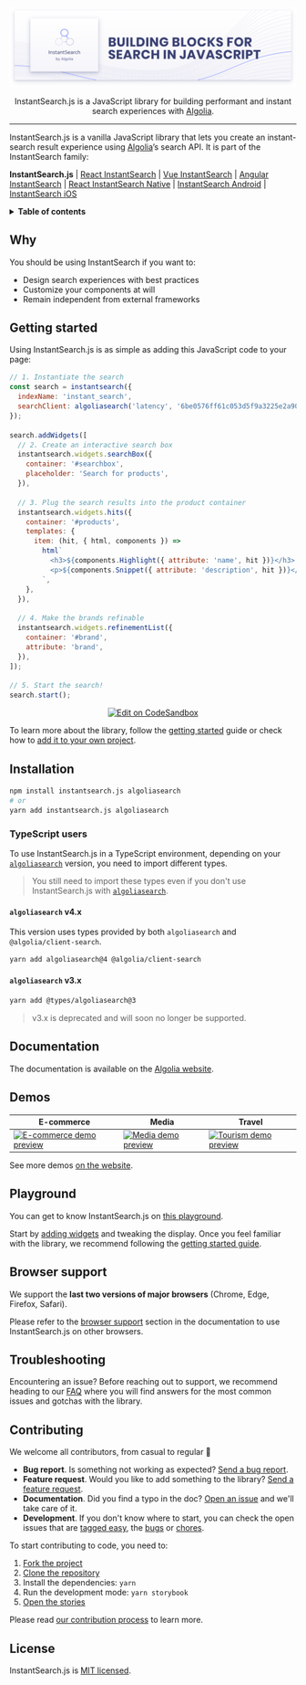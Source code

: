 <p align="center">
  <a href="https://www.algolia.com/doc/guides/building-search-ui/what-is-instantsearch/js/">
    <img alt="InstantSearch.js" src=".github/banner.png">
  </a>

  <p align="center">
    InstantSearch.js is a JavaScript library for building performant and instant search experiences with <a href="https://www.algolia.com/?utm_source=instantsearch.js&utm_campaign=repository">Algolia</a>.
  </p>
</p>

---

InstantSearch.js is a vanilla JavaScript library that lets you create an instant-search result experience using [Algolia][algolia-website]’s search API. It is part of the InstantSearch family:

**InstantSearch.js** | [React InstantSearch][instantsearch-github] | [Vue InstantSearch][instantsearch-github] | [Angular InstantSearch][instantsearch-angular-github] | [React InstantSearch Native][instantsearch-github] | [InstantSearch Android][instantsearch-android-github] | [InstantSearch iOS][instantsearch-ios-github]

<details>
  <summary><strong>Table of contents</strong></summary>

<!-- START doctoc generated TOC please keep comment here to allow auto update -->
<!-- DON'T EDIT THIS SECTION, INSTEAD RE-RUN doctoc TO UPDATE -->

- [Why](#why)
- [Getting started](#getting-started)
- [Installation](#installation)
  - [TypeScript users](#typescript-users)
- [Documentation](#documentation)
- [Demos](#demos)
- [Playground](#playground)
- [Browser support](#browser-support)
- [Troubleshooting](#troubleshooting)
- [Contributing](#contributing)
- [License](#license)

<!-- END doctoc generated TOC please keep comment here to allow auto update -->

</details>

## Why

You should be using InstantSearch if you want to:

- Design search experiences with best practices
- Customize your components at will
- Remain independent from external frameworks

## Getting started

Using InstantSearch.js is as simple as adding this JavaScript code to your page:

```javascript
// 1. Instantiate the search
const search = instantsearch({
  indexName: 'instant_search',
  searchClient: algoliasearch('latency', '6be0576ff61c053d5f9a3225e2a90f76'),
});

search.addWidgets([
  // 2. Create an interactive search box
  instantsearch.widgets.searchBox({
    container: '#searchbox',
    placeholder: 'Search for products',
  }),

  // 3. Plug the search results into the product container
  instantsearch.widgets.hits({
    container: '#products',
    templates: {
      item: (hit, { html, components }) =>
        html`
          <h3>${components.Highlight({ attribute: 'name', hit })}</h3>
          <p>${components.Snippet({ attribute: 'description', hit })}</p>
        `,
    },
  }),

  // 4. Make the brands refinable
  instantsearch.widgets.refinementList({
    container: '#brand',
    attribute: 'brand',
  }),
]);

// 5. Start the search!
search.start();
```

<p align="center">
  <a href="https://codesandbox.io/s/github/algolia/doc-code-samples/tree/master/InstantSearch.js/getting-started" title="Edit on CodeSandbox">
    <img alt="Edit on CodeSandbox" src="https://codesandbox.io/static/img/play-codesandbox.svg">
  </a>
</p>

To learn more about the library, follow the [getting started](https://www.algolia.com/doc/guides/building-search-ui/getting-started/js/) guide or check how to [add it to your own project](https://www.algolia.com/doc/guides/building-search-ui/installation/js/).

## Installation

```sh
npm install instantsearch.js algoliasearch
# or
yarn add instantsearch.js algoliasearch
```

### TypeScript users

To use InstantSearch.js in a TypeScript environment, depending on your [`algoliasearch`](https://github.com/algolia/algoliasearch-client-javascript) version, you need to import different types.

> You still need to import these types even if you don't use InstantSearch.js with [`algoliasearch`](https://github.com/algolia/algoliasearch-client-javascript).

#### `algoliasearch` v4.x

This version uses types provided by both `algoliasearch` and `@algolia/client-search`.

```bash
yarn add algoliasearch@4 @algolia/client-search
```

#### `algoliasearch` v3.x

```bash
yarn add @types/algoliasearch@3
```

> v3.x is deprecated and will soon no longer be supported.

## Documentation

The documentation is available on the [Algolia website](https://www.algolia.com/doc/guides/building-search-ui/what-is-instantsearch/js/).

## Demos

| E-commerce | Media | Travel |
| --- | --- | --- |
| <a href="https://instantsearchjs.netlify.com/examples/e-commerce/"><img src="https://www.algolia.com/doc/assets/images/build-search-ui/demos/e-commerce-2c7ed6b6.png" width="250" alt="E-commerce demo preview"></a> | <a href="https://instantsearchjs.netlify.com/examples/media/"><img src="https://www.algolia.com/doc/assets/images/build-search-ui/demos/media-articles-abc153ab.png" width="250" alt="Media demo preview"></a> | <a href="https://instantsearchjs.netlify.com/examples/tourism/"><img src="https://instantsearchjs.netlify.com/examples/tourism/capture.png" width="250" alt="Tourism demo preview"></a> |

See more demos [on the website](https://www.algolia.com/doc/guides/building-search-ui/resources/demos/js/).

## Playground

You can get to know InstantSearch.js on [this playground](https://codesandbox.io/s/github/algolia/create-instantsearch-app/tree/templates/instantsearch.js).

Start by [adding widgets](https://www.algolia.com/doc/guides/building-search-ui/widgets/showcase/js/) and tweaking the display. Once you feel familiar with the library, we recommend following the [getting started guide](https://www.algolia.com/doc/guides/building-search-ui/getting-started/js/).

## Browser support

We support the **last two versions of major browsers** (Chrome, Edge, Firefox, Safari).

Please refer to the [browser support](https://www.algolia.com/doc/guides/building-search-ui/installation/js/#browser-support) section in the documentation to use InstantSearch.js on other browsers.

## Troubleshooting

Encountering an issue? Before reaching out to support, we recommend heading to our [FAQ](https://www.algolia.com/doc/guides/building-search-ui/troubleshooting/faq/js/) where you will find answers for the most common issues and gotchas with the library.

## Contributing

We welcome all contributors, from casual to regular 💙

- **Bug report**. Is something not working as expected? [Send a bug report][contributing-bugreport].
- **Feature request**. Would you like to add something to the library? [Send a feature request][contributing-featurerequest].
- **Documentation**. Did you find a typo in the doc? [Open an issue][contributing-newissue] and we'll take care of it.
- **Development**. If you don't know where to start, you can check the open issues that are [tagged easy][contributing-label-easy], the [bugs][contributing-label-bug] or [chores][contributing-label-chore].

To start contributing to code, you need to:

1.  [Fork the project](https://help.github.com/articles/fork-a-repo/)
1.  [Clone the repository](https://help.github.com/articles/cloning-a-repository/)
1.  Install the dependencies: `yarn`
1.  Run the development mode: `yarn storybook`
1.  [Open the stories](http://localhost:6006)

Please read [our contribution process](https://github.com/algolia/instantsearch/blob/master/CONTRIBUTING.md) to learn more.

## License

InstantSearch.js is [MIT licensed][license-url].

<!-- Links -->

[license-url]: LICENSE
[algolia-website]: https://www.algolia.com/?utm_source=instantsearch.js&utm_campaign=repository
[instantsearch-github]: https://github.com/algolia/instantsearch/
[instantsearch-android-github]: https://github.com/algolia/instantsearch-android
[instantsearch-ios-github]: https://github.com/algolia/instantsearch-ios
[instantsearch-angular-github]: https://github.com/algolia/angular-instantsearch
[contributing-bugreport]: https://github.com/algolia/instantsearch/issues/new?template=BUG_REPORT.yml&labels=triage,Library%3A%20InstantSearch.js
[contributing-featurerequest]: https://github.com/algolia/instantsearch/discussions/new?category=ideas&labels=triage,Library%3A%20InstantSearch.js&title=Feature%20request%3A%20
[contributing-newissue]: https://github.com/algolia/instantsearch/issues/new?labels=triage,Library%3A%20InstantSearch.js
[contributing-label-easy]: https://github.com/algolia/instantsearch/issues?q=is%3Aopen+is%3Aissue+label%3A%22Difficulty%3A+Easy%22+label%3A%22Library%3A%20InstantSearch.js%22
[contributing-label-bug]: https://github.com/algolia/instantsearch/issues?q=is%3Aissue+is%3Aopen+label%3A%22Type%3A+Bug%22+label%3A%22Library%3A%20InstantSearch.js%22
[contributing-label-chore]: https://github.com/algolia/instantsearch/issues?q=is%3Aissue+is%3Aopen+label%3A%22Type%3A+Chore%22+label%3A%22Library%3A%20InstantSearch.js%22
